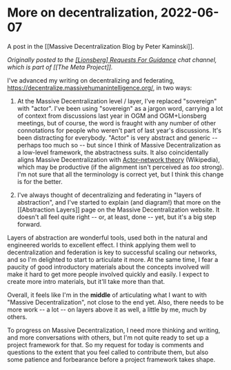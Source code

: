 # More on decentralization, 2022-06-07

A post in the [[Massive Decentralization Blog by Peter Kaminski]].

_Originally posted to the [\[Lionsberg\] Requests For Guidance](https://chat.collectivesensecommons.org/agora/pl/n81ecy5g7jdtfjebgk4ed1y3uh) chat channel, which is part of [[The Meta Project]]._

I've advanced my writing on decentralizing and federating, <https://decentralize.massivehumanintelligence.org/>, in two ways:

1. At the Massive Decentralization level / layer, I've replaced "sovereign" with "actor".  I've been using "sovereign" as a jargon word, carrying a lot of context from discussions last year in OGM and OGM+Lionsberg meetings, but of course, the word is fraught with any number of other connotations for people who weren't part of last year's discussions.  It's been distracting for everybody.  "Actor" is very abstract and generic -- perhaps too much so -- but since I think of Massive Decentralization as a low-level framework, the abstractness suits.  It also coincidentally aligns Massive Decentralization with [Actor-network theory](https://en.wikipedia.org/wiki/Actor%E2%80%93network_theory) (Wikipedia), which may be productive (if the alignment isn't perceived as _too_ strong).  I'm not sure that all the terminology is correct yet, but I think this change is for the better.

2. I've always thought of decentralizing and federating in "layers of abstraction", and I've started to explain (and diagram!) that more on the [[Abstraction Layers]] page on the Massive Decentralization website.  It doesn't all feel quite right -- or, at least, done -- yet, but it's a big step forward.

Layers of abstraction are wonderful tools, used both in the natural and engineered worlds to excellent effect.  I think applying them well to decentralization and federation is key to successful scaling our networks, and so I'm delighted to start to articulate it more. At the same time, I fear a paucity of good introductory materials about the concepts involved will make it hard to get more people involved quickly and easily.  I expect to create more intro materials, but it'll take more than that.

Overall, it feels like I'm in the **middle** of articulating what I want to with "Massive Decentralization", not close to the end yet. Also, there needs to be more work -- a lot -- on layers above it as well, a little by me, much by others.

To progress on Massive Decentralization, I need more thinking and writing, and more conversations with others, but I'm not quite ready to set up a project framework for that.  So my request for today is comments and questions to the extent that you feel called to contribute them, but also some patience and forbearance before a project framework takes shape.